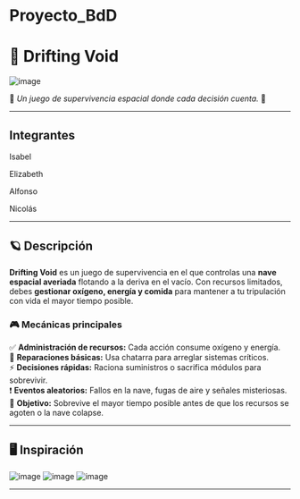 # Proyecto_BdD

# 🚀 Drifting Void

![image](https://github.com/user-attachments/assets/b9794f52-f7a6-4784-8ace-1228ba50f20f)

🔹 *Un juego de supervivencia espacial donde cada decisión cuenta.* 🔹  

---

## Integrantes  

Isabel 

Elizabeth

Alfonso

Nicolás

---

## 🪐 Descripción  

**Drifting Void** es un juego de supervivencia en el que controlas una **nave espacial averiada** flotando a la deriva en el vacío. Con recursos limitados, debes **gestionar oxígeno, energía y comida** para mantener a tu tripulación con vida el mayor tiempo posible.  

### 🎮 Mecánicas principales  

✅ **Administración de recursos:** Cada acción consume oxígeno y energía.  
🔧 **Reparaciones básicas:** Usa chatarra para arreglar sistemas críticos.  
⚡ **Decisiones rápidas:** Raciona suministros o sacrifica módulos para sobrevivir.  
❗ **Eventos aleatorios:** Fallos en la nave, fugas de aire y señales misteriosas.  
🎯 **Objetivo:** Sobrevive el mayor tiempo posible antes de que los recursos se agoten o la nave colapse.  

---

## 🖥️ Inspiración

![image](https://github.com/user-attachments/assets/8517d79d-dd5c-40d3-8941-e7d6bb821226)
![image](https://github.com/user-attachments/assets/186cc8b8-aac9-49d3-bd40-e69e7010e59e)
![image](https://github.com/user-attachments/assets/571920ef-4b17-4b61-8b4a-cde364ac45ae)



---

#
